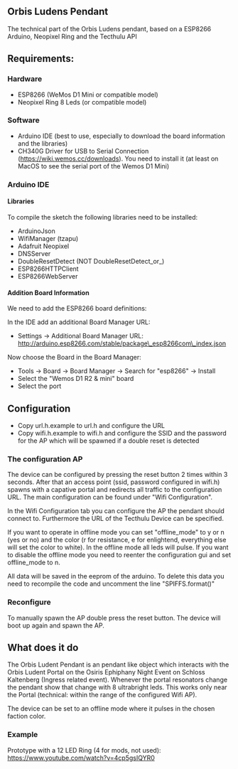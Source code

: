 ## Orbis Ludens Pendant

The technical part of the Orbis Ludens pendant, based on a ESP8266 Arduino, Neopixel Ring and the Tecthulu API

## Requirements:

### Hardware
* ESP8266 (WeMos D1 Mini or compatible model)
* Neopixel Ring 8 Leds (or compatible model)

### Software
* Arduino IDE (best to use, especially to download the board information and the libraries)
* CH340G Driver for USB to Serial Connection (https://wiki.wemos.cc/downloads). You need to install it (at least on MacOS to see the serial port of the Wemos D1 Mini)

### Arduino IDE
#### Libraries
To compile the sketch the following libraries need to be installed:

* ArduinoJson
* WifiManager (tzapu)
* Adafruit Neopixel
* DNSServer
* DoubleResetDetect (NOT DoubleResetDetect_or_)
* ESP8266HTTPClient
* ESP8266WebServer

#### Addition Board Information
We need to add the ESP8266 board definitions:

In the IDE add an additional Board Manager URL:

* Settings -> Additional Board Manager URL: http://arduino.esp8266.com/stable/package\_esp8266com\_index.json

Now choose the Board in the Board Manager:
* Tools -> Board -> Board Manager -> Search for "esp8266" -> Install
* Select the "Wemos D1 R2 & mini" board
* Select the port


## Configuration

* Copy url.h.example to url.h and configure the URL
* Copy wifi.h.example to wifi.h and configure the SSID and the password for the AP which will be spawned if a double reset is detected

### The configuration AP
The device can be configured by pressing the reset button 2 times within 3 seconds. After that an access point (ssid, password configured in wifi.h) spawns with a capative portal and redirects all traffic to the configuration URL. The main configuration can be found under "Wifi Configuration".

In the Wifi Configuration tab you can configure the AP the pendant should connect to. Furthermore the URL of the Tecthulu Device can be specified.

If you want to operate in offline mode you can set "offline_mode" to y or n (yes or no) and the color (r for resistance, e for enlightend, everything else will set the color to white). In the offline mode all leds will pulse. If you want to disable the offline mode you need to reenter the configuration gui and set offline_mode to n.

All data will be saved in the eeprom of the arduino. To delete this data you need to recompile the code and uncomment the line "SPIFFS.format()"


### Reconfigure
To manually spawn the AP double press the reset button. The device will boot up again and spawn the AP.

## What does it do
The Orbis Ludent Pendant is an pendant like object which interacts with the Orbis Ludent Portal on the Osiris Ephiphany Night Event on Schloss Kaltenberg (Ingress related event).
Whenever the portal resonators change the pendant show that change with 8 ultrabright leds. This works only near the Portal (technical: within the range of the configured Wifi AP).

The device can be set to an offline mode where it pulses in the chosen faction color.

### Example
Prototype with a 12 LED Ring (4 for mods, not used): https://www.youtube.com/watch?v=4cp5gsIQYR0
